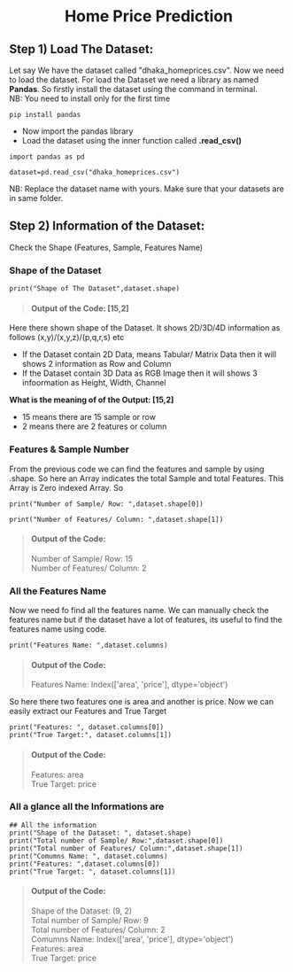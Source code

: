 <h1 align="center">Home Price Prediction</h1>

## Step 1) Load The Dataset: 
Let say We have the dataset called "dhaka_homeprices.csv". Now we need to load the dataset. For load the Dataset we need a library as named **Pandas**. So firstly install the dataset using the command in terminal.  
NB: You need to install only for the first time
```
pip install pandas
```
* Now import the pandas library
* Load the dataset using the inner function called **.read_csv()**
```
import pandas as pd

dataset=pd.read_csv("dhaka_homeprices.csv")
```
NB: Replace the dataset name with yours. Make sure that your datasets are in same folder. 

## Step 2) Information of the Dataset: 
Check the Shape (Features, Sample, Features Name)  
### **Shape of the Dataset**
```
print("Shape of The Dataset",dataset.shape)
```
>#### Output of the Code: [15,2]
Here there shown shape of the Dataset. It shows 2D/3D/4D information as follows (x,y)/(x,y,z)/(p,q,r,s) etc  
- If the Dataset contain 2D Data, means Tabular/ Matrix Data then it will shows 2 information as Row and Column  
- If the Dataset contain 3D Data as RGB Image then it will shows 3 infoormation as Height, Width, Channel  


**What is the meaning of of the Output: [15,2]**  
- 15 means there are  15 sample or row
- 2 means there are 2 features or column

### **Features & Sample Number**
From the previous code we can find the features and sample by using .shape. So here an Array indicates the total Sample and total Features. This Array is Zero indexed Array. So 
```
print("Number of Sample/ Row: ",dataset.shape[0])

print("Number of Features/ Column: ",dataset.shape[1])
```
>#### Output of the Code:
>Number of Sample/ Row: 15  
>Number of Features/ Column: 2

### **All the Features Name**
Now we need fo find all the features name. We can manually check the features name but if the dataset have a lot of features, its useful to find the features name using code. 

```
print("Features Name: ",dataset.columns)
```
>#### Output of the Code:
>Features Name:  Index(['area', 'price'], dtype='object')  

So here there two features one is area and another is price. Now we can easily extract our Features and True Target

```
print("Features: ", dataset.columns[0])
print("True Target:", dataset.columns[1])
```
>#### Output of the Code:
>Features:  area  
>True Target: price

### **All a glance all the Informations are**
```
## All the information
print("Shape of the Dataset: ", dataset.shape)
print("Total number of Sample/ Row:",dataset.shape[0])
print("Total number of Features/ Column:",dataset.shape[1])
print("Comumns Name: ", dataset.columns)
print("Features: ",dataset.columns[0])
print("True Target: ", dataset.columns[1])
```
>#### Output of the Code:
>Shape of the Dataset:  (9, 2)  
>Total number of Sample/ Row: 9  
>Total number of Features/ Column: 2  
>Comumns Name:  Index(['area', 'price'], dtype='object')  
>Features:  area  
>True Target:  price  
